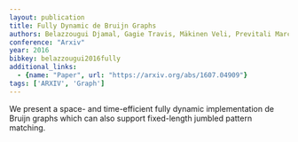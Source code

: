 ```yaml
---
layout: publication
title: Fully Dynamic de Bruijn Graphs
authors: Belazzougui Djamal, Gagie Travis, Mäkinen Veli, Previtali Marco
conference: "Arxiv"
year: 2016
bibkey: belazzougui2016fully
additional_links:
  - {name: "Paper", url: "https://arxiv.org/abs/1607.04909"}
tags: ['ARXIV', 'Graph']
---
```

We present a space- and time-efficient fully dynamic implementation de Bruijn graphs which can also support fixed-length jumbled pattern matching.

